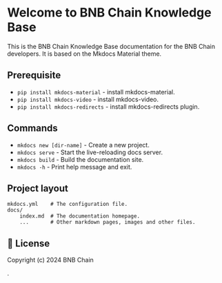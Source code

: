 # Welcome to BNB Chain Knowledge Base

This is the BNB Chain Knowledge Base documentation for the BNB Chain developers. It is based on the Mkdocs Material theme. 

## Prerequisite  

* `pip install mkdocs-material` - install mkdocs-material.
* `pip install mkdocs-video` - install mkdocs-video.
* `pip install mkdocs-redirects` - install mkdocs-redirects plugin.

## Commands

* `mkdocs new [dir-name]` - Create a new project.
* `mkdocs serve` - Start the live-reloading docs server.
* `mkdocs build` - Build the documentation site.
* `mkdocs -h` - Print help message and exit.

## Project layout

    mkdocs.yml    # The configuration file.
    docs/
        index.md  # The documentation homepage.
        ...       # Other markdown pages, images and other files.

## 📜 License

Copyright (c) 2024 BNB Chain 

.